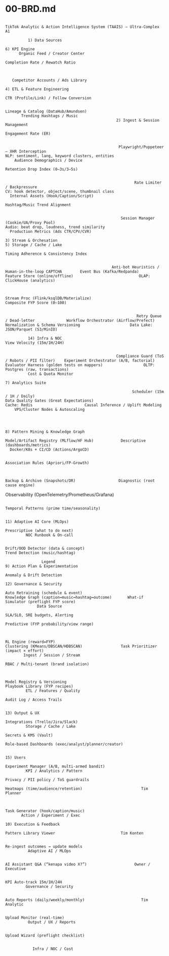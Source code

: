 <!-- generated: 2025-09-27 00:26:32 UTC -->

# 00-BRD.md

                                                                                                                                                                                          TikTok Analytic & Action Intelligence System (TAAIS) — Ultra‑Complex A1

              1) Data Sources
                                                                                                                                                                                                                                                                                                                       6) KPI Engine
          Organic Feed / Creator Center
                                                                                                                                                                                                                                                                                                               Completion Rate / Rewatch Ratio



       Competitor Accounts / Ads Library
                                                                                                                                                                                                    4) ETL & Feature Engineering
                                                                                                                                                                                                                                                                                                             CTR (Profile/Link) / Follow Conversion

                                                                                                                                                                                                   Lineage & Catalog (DataHub/Amundsen)
           Trending Hashtags / Music
                                                     2) Ingest & Session Management
                                                                                                                                                                                                                                                                                                                    Engagement Rate (ER)


                                                      Playwright/Puppeteer — XHR Interception                                                                                                   NLP: sentiment, lang, keyword clusters, entities
        Audience Demographics / Device
                                                                                                                                                                                                                                                                                                              Retention Drop Index (0–3s/3–5s)


                                                             Rate Limiter / Backpressure                                                                                                       CV: hook detector, object/scene, thumbnail class
      Internal Assets (Hook/Caption/Script)
                                                                                                                                                                                                                                                                                                               Hashtag/Music Trend Alignment


                                                       Session Manager (Cookie/UA/Proxy Pool)                                                                                                     Audio: beat drop, loudness, trend similarity
      Production Metrics (Ads CTR/CPV/CVR)
                                                                                                                                 3) Stream & Orchesation                                                                                                      5) Storage / Cache / Lake
                                                                                                                                                                                                                                                                                                            Timing Adherence & Consistency Index


                                                   Anti‑bot Heuristics / Human‑in‑the‑loop CAPTCHA        Event Bus (Kafka/Redpanda)                                                                     Feature Store (online/offline)                             OLAP: ClickHouse (analytics)


                                                                                                                                                 Stream Proc (Flink/ksqlDB/Materialize)                                                                                                                         Composite FYP Score (0–100)


                                                              Retry Queue / Dead‑letter              Workflow Orchestrator (Airflow/Prefect)                                                          Normalization & Schema Versioning                      Data Lake: JSON/Parquet (S3/MinIO)

              14) Infra & NOC                                                                                                                                                                                                                                                                                    View Velocity (15m/1H/24H)


                                                     Compliance Guard (ToS / Robots / PII filter)    Experiment Orchestrator (A/B, factorial)                                                    Evaluator Harness (golden tests on mappers)                  OLTP: Postgres (raw, transactions)
              Cost & Quota Monitor
                                                                                                                                                                                                                                                                                                                    7) Analytics Suite

                                                            Scheduler (15m / 1H / Daily)                                                                                                            Data Quality Gates (Great Expectations)                                Cache: Redis                       Causal Inference / Uplift Modeling
        VPS/Cluster Nodes & Autoscaling



                                                                                                                                                                                                                                                                                                                                                        8) Pattern Mining & Knowledge Graph
                                                                                                                                                                                                                                                           Model/Artifact Registry (MLflow/HF Hub)            Descriptive (dashboards/metrics)
      Docker/K8s + CI/CD (Actions/ArgoCD)

                                                                                                                                                                                                                                                                                                                                                             Association Rules (Apriori/FP‑Growth)


                                                                                                                                                                                                                                                              Backup & Archive (Snapshots/DR)                   Diagnostic (root cause engine)
Observability (OpenTelemetry/Prometheus/Grafana)

                                                                                                                                                                                                                                                                                                                                                           Temporal Patterns (prime time/seasonality)

                                                                                                                                                                                                                                                            11) Adaptive AI Core (MLOps)
                                                                                                                                                                                                                                                                                                                Prescriptive (what to do next)
             NOC Runbook & On‑call

                                                                                                                                                                                                                                                             Drift/OOD Detector (data & concept)                                                               Trend Detection (music/hashtag)

                    Legend                                                                                                                                                                                                                                                                                                                                                                               9) Action Plan & Experimentation
                                                                                                                                                                                                                                                                                                                  Anomaly & Drift Detection
                                                                                                                                                                                                      12) Governance & Security
                                                                                                                                                                                                                                                              Auto Retraining (schedule & event)                                                      Knowledge Graph (caption↔music↔hashtag↔outcome)       What‑if Simulator (preflight FYP score)
                  Data Source
                                                                                                                                                                                                        SLA/SLO, SRE budgets, Alerting
                                                                                                                                                                                                                                                                                                            Predictive (FYP probability/view range)


                                                                                                                                                                                                                                                                     RL Engine (reward=FYP)                                                                 Clustering (KMeans/DBSCAN/HDBSCAN)                 Task Prioritizer (impact × effort)
            Ingest / Session / Stream
                                                                                                                                                                                                     RBAC / Multi‑tenant (brand isolation)


                                                                                                                                                                                                                                                                    Model Registry & Versioning                                                                                                                 Playbook Library (FYP recipes)
             ETL / Features / Quality
                                                                                                                                                                                                            Audit Log / Access Trails

                                                                                                                                                                                                                                                                       13) Output & UX
                                                                                                                                                                                                                                                                                                                                                                                                                Integrations (Trello/Jira/Slack)
             Storage / Cache / Lake
                                                                                                                                                                                                             Secrets & KMS (Vault)
                                                                                                                                                                                                                                                     Role‑based Dashboards (exec/analyst/planner/creator)

                                                                                                                                                                                                                                                                                                                         15) Users
                                                                                                                                                                                                                                                                                                                                                                                                        Experiment Manager (A/B, multi‑armed bandit)
             KPI / Analytics / Pattern
                                                                                                                                                                                                       Privacy / PII policy / ToS guardrails
                                                                                                                                                                                                                                                             Heatmaps (time/audience/retention)                          Tim Planner


                                                                                                                                                                                                                                                                                                                                                                                                             Task Generator (hook/caption/music)
           Action / Experiment / Exec
                                                                                                                                                                                                      10) Execution & Feedback
                                                                                                                                                                                                                                                                       Pattern Library Viewer                             Tim Konten

                                                                                                                                                                                                     Re‑ingest outcomes → update models
              Adaptive AI / MLOps

                                                                                                                                                                                                                                                             AI Assistant Q&A (“kenapa video X?”)                     Owner / Executive

                                                                                                                                                                                                          KPI Auto‑track 15m/1H/24H
             Governance / Security

                                                                                                                                                                                                                                                             Auto Reports (daily/weekly/monthly)                         Tim Analytic

                                                                                                                                                                                                           Upload Monitor (real‑time)
              Output / UX / Reports

                                                                                                                                                                                                                                                              Upload Wizard (preflight checklist)


                Infra / NOC / Cost
